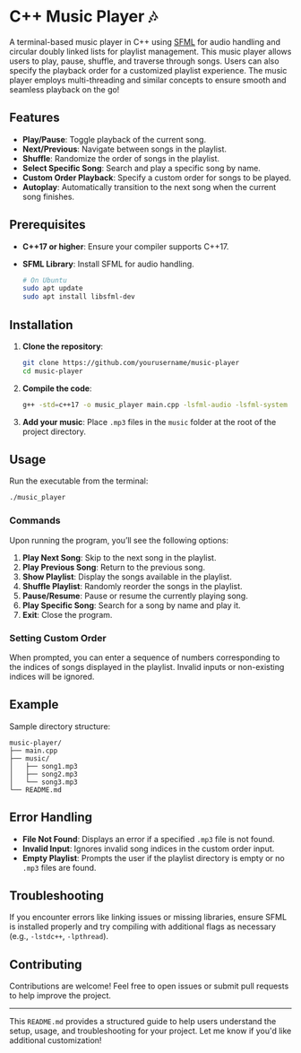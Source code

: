 # C++ Music Player 🎶

A terminal-based music player in C++ using [SFML](https://www.sfml-dev.org/) for audio handling and circular doubly linked lists for playlist management. This music player allows users to play, pause, shuffle, and traverse through songs. Users can also specify the playback order for a customized playlist experience. The music player employs multi-threading and similar concepts to ensure smooth and seamless playback on the go!

## Features

- **Play/Pause**: Toggle playback of the current song.
- **Next/Previous**: Navigate between songs in the playlist.
- **Shuffle**: Randomize the order of songs in the playlist.
- **Select Specific Song**: Search and play a specific song by name.
- **Custom Order Playback**: Specify a custom order for songs to be played.
- **Autoplay**: Automatically transition to the next song when the current song finishes.

## Prerequisites

- **C++17 or higher**: Ensure your compiler supports C++17.
- **SFML Library**: Install SFML for audio handling.

  ```bash
  # On Ubuntu
  sudo apt update
  sudo apt install libsfml-dev
  ```

## Installation

1. **Clone the repository**:

   ```bash
   git clone https://github.com/yourusername/music-player
   cd music-player
   ```

2. **Compile the code**:

   ```bash
   g++ -std=c++17 -o music_player main.cpp -lsfml-audio -lsfml-system -lpthread
   ```

3. **Add your music**: Place `.mp3` files in the `music` folder at the root of the project directory.

## Usage

Run the executable from the terminal:

```bash
./music_player
```

### Commands

Upon running the program, you’ll see the following options:

1. **Play Next Song**: Skip to the next song in the playlist.
2. **Play Previous Song**: Return to the previous song.
3. **Show Playlist**: Display the songs available in the playlist.
4. **Shuffle Playlist**: Randomly reorder the songs in the playlist.
5. **Pause/Resume**: Pause or resume the currently playing song.
6. **Play Specific Song**: Search for a song by name and play it.
7. **Exit**: Close the program.

### Setting Custom Order

When prompted, you can enter a sequence of numbers corresponding to the indices of songs displayed in the playlist. Invalid inputs or non-existing indices will be ignored.

## Example

Sample directory structure:

```plaintext
music-player/
├── main.cpp
├── music/
│   ├── song1.mp3
│   ├── song2.mp3
│   └── song3.mp3
└── README.md
```

## Error Handling

- **File Not Found**: Displays an error if a specified `.mp3` file is not found.
- **Invalid Input**: Ignores invalid song indices in the custom order input.
- **Empty Playlist**: Prompts the user if the playlist directory is empty or no `.mp3` files are found.

## Troubleshooting

If you encounter errors like linking issues or missing libraries, ensure SFML is installed properly and try compiling with additional flags as necessary (e.g., `-lstdc++`, `-lpthread`).

## Contributing

Contributions are welcome! Feel free to open issues or submit pull requests to help improve the project.

---

This `README.md` provides a structured guide to help users understand the setup, usage, and troubleshooting for your project. Let me know if you'd like additional customization!
